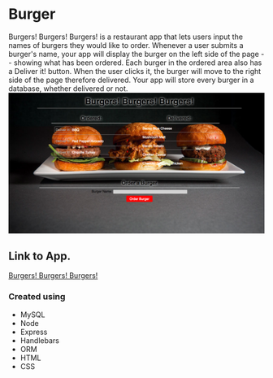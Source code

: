 # Burger
Burgers! Burgers! Burgers! is a restaurant app that lets users input the names of burgers they would like to order.  Whenever a user submits a burger's name, your app will display the burger on the left side of the page -- showing what has been ordered.  Each burger in the ordered area also has a Deliver it! button.  When the user clicks it, the burger will move to the right side of the page therefore delivered.  Your app will store every burger in a database, whether delivered or not.
![](/public/assets/images/Screenshot.png)



## Link to App.

[Burgers! Burgers! Burgers!](https://stormy-spire-92225.herokuapp.com/)


### Created using
- MySQL
- Node
- Express
- Handlebars
- ORM
- HTML
- CSS
